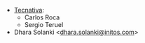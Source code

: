 - [Tecnativa](https://www.tecnativa.com):
  - Carlos Roca
  - Sergio Teruel
- Dhara Solanki \<<dhara.solanki@initos.com>\>
